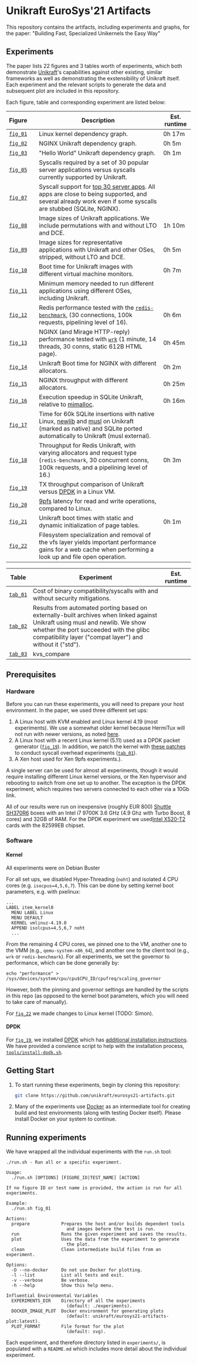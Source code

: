 # Unikraft EuroSys'21 Artifacts

This repository contains the artifacts, including experiments and graphs, for
the paper: "Building Fast, Specialized Unikernels the Easy Way"

## Experiments

The paper lists 22 figures and 3 tables worth of experiments, which both
demonstrate [Unikraft](http://unikraft.org)'s capabilities against other
existing, similar frameworks as well as demonstrating the
exstensibility of Unikraft itself.  Each experiment and the relevant scripts to
generate the data and subsequent plot are included in this repository.

Each figure, table and corresponding experiment are listed below:

| Figure                                                              |       | Description                                                                                                                                                                                                                   | Est. runtime |
|---------------------------------------------------------------------|-------|-------------------------------------------------------------------------------------------------------------------------------------------------------------------------------------------------------------------------------|--------------|
| [`fig_01`](/experiments/fig_01_linux-deps/README.md)                |       | Linux kernel dependency graph.                                                                                                                                                                                                | 0h 17m       |
| [`fig_02`](/experiments/fig_02_unikraft-nginx-deps/README.md)       |       | NGINX Unikraft dependency graph.                                                                                                                                                                                              | 0h 5m        |
| [`fig_03`](/experiments/fig_03_unikraft-helloworld-deps/README.md)  |       | "Hello World" Unikraft dependency graph.                                                                                                                                                                                      | 0h 1m        |
| [`fig_05`](/experiments/fig_05_syscall-heatmap/README.md)           |       | Syscalls required by a set of 30 popular server applications versus syscalls currently supported by Unikraft.                                                                                                                 |              |
| [`fig_07`](/experiments/fig_07_syscall-support/README.md)           |       | Syscall support for [top 30 server apps](https://popcon.debian.org/). All apps are close to being supported, and several already work even if some syscalls are stubbed (SQLite, NGINX).                                      |              |
| [`fig_08`](/experiments/fig_08_unikraft-image-size/README.md)       |       | Image sizes of Unikraft applications.  We include  permutations with and without LTO and DCE.                                                                                                                                 | 1h 10m       |
| [`fig_09`](/experiments/fig_09_compare-image-size/README.md)        |       | Image sizes for representative applications with Unikraft and other OSes, stripped, without LTO and DCE.                                                                                                                      | 0h 5m        |
| [`fig_10`](/experiments/fig_10_unikraft-boot/README.md)             |       | Boot time for Unikraft images with different virtual machine monitors.                                                                                                                                                        | 0h 7m        |
| [`fig_11`](/experiments/fig_11_compare-min-mem/README.md)           |       | Minimum memory needed to run different applications using different OSes, including Unikraft.                                                                                                                                 |              |
| [`fig_12`](/experiments/fig_12_redis-perf/README.md)                |       | Redis performance tested with the [`redis-benchmark`](https://github.com/redis/redis/blob/2.2/src/redis-benchmark.c), (30 connections, 100k requests, pipelining level of 16).                                                | 0h 6m        |
| [`fig_13`](/experiments/fig_13_nginx-perf/README.md)                |       | NGINX (and Mirage HTTP-reply) performance tested with [`wrk`](https://github.com/wg/wrk) (1 minute, 14 threads, 30 conns, static 612B HTML page).                                                                             | 0h 45m       |
| [`fig_14`](/experiments/fig_14_unikraft-nginx-alloc-boot/README.md) |       | Unikraft Boot time for NGINX with different allocators.                                                                                                                                                                       | 0h 2m        |
| [`fig_15`](/experiments/fig_15_unikraft-nginx-throughput/README.md) |       | NGINX throughput with different allocators.                                                                                                                                                                                   | 0h 25m       |
| [`fig_16`](/experiments/fig_16_unikraft-sqlite-alloc/README.md)     |       | Execution speedup in SQLite Unikraft, relative to [mimalloc](https://github.com/microsoft/mimalloc).                                                                                                                          | 0h 16m       |
| [`fig_17`](/experiments/fig_17_unikraft-sqlite-libc/README.md)      |       | Time for 60k SQLite insertions with native Linux, [newlib](https://sourceware.org/newlib/) and [musl](https://www.musl-libc.org/) on Unikraft (marked as native) and SQLite ported automatically to Unikraft (musl external). |              |
| [`fig_18`](/experiments/fig_18_unikraft-redis-alloc/README.md)      |       | Throughput for Redis Unikraft, with varying allocators and request type (`redis-benchmark`, 30 concurrent conns, 100k requests, and a pipelining level of 16.)                                                                | 0h 3m        |
| [`fig_19`](/experiments/fig_19_compare-dpdk/README.md)              |       | TX throughput comparison of Unikraft versus [DPDK](https://www.dpdk.org/) in a Linux VM.                                                                                                                                      |              |
| [`fig_20`](/experiments/fig_20_compare-9pfs/README.md)              |       | [9pfs](https://xenbits.xen.org/docs/unstable/misc/9pfs.html) latency for read and write operations, compared to Linux.                                                                                                        |              |
| [`fig_21`](/experiments/fig_21_unikraft-boot-pages/README.md)       |       | Unikraft boot times with static and dynamic initialization of page tables.                                                                                                                                                    | 0h 1m        |
| [`fig_22`](/experiments/fig_22_compare-vfs/README.md)               |       | Filesystem specialization and removal of the vfs layer yields important performance gains for a web cache when performing a look up and file open operation.                                                                  |              |

| Table                                                        | Experiment                                                                                                                                                                                                                           | Est. runtime |
|--------------------------------------------------------------|--------------------------------------------------------------------------------------------------------------------------------------------------------------------------------------------------------------------------------------|--------------|
| [`tab_01`](/experiments/tab_01_bincompat-syscalls/README.md) | Cost of binary compatibility/syscalls with and without security mitigations.                                                                                                                                                         |              |
| [`tab_02`](/experiments/tab_02_abi/README.md)                | Results from automated porting based on externally-built archives when linked against Unikraft using musl and newlib. We show whether the port succeeded with the glibc compatibility layer ("compat layer") and without it ("std"). |              |
| [`tab_03`](/experiments/tab_03_kvs_compare/README.md)        | kvs_compare                                                                                                                                                                                                                          |              |


## Prerequisites

### Hardware

Before you can run these experiments, you will need to prepare your host
environment.  In the paper, we used three different set ups:

 1. A Linux host with KVM enabled and Linux kernel 4.19 (most
    experiments). We use a somewhat older kernel because HermiTux will
    not run with newer versions, as noted [here](https://github.com/ssrg-vt/hermitux/issues/12).
 2. A Linux host with a recent Linux kernel (5.11) used as a DPDK packet
    generator ([`fig_19`](/experiments/fig_19_compare-dpdk/README.md)).  In
    addition, we patch the kernel with [these patches](#) to conduct syscall
    overhead experiments ([`tab_01`](/experiments/tab_01_bincompat-syscalls/README.md)).
 3. A Xen host used for Xen 9pfs experiments.). 

A single server can be used for almost all experiments, though it would require
installing different Linux kernel versions, or the Xen hypervisor and rebooting
to switch from one set up to another.  The exception is the DPDK experiment,
which requires two servers connected to each other via a 10Gb link.

All of our results were run on inexpensive (roughly EUR 800)
[Shuttle SH370R6](http://global.shuttle.com/products/productsDetail?productId=2265)
boxes with an Intel i7 9700K 3.6 GHz (4.9 Ghz with Turbo Boost, 8 cores) and
32GB of RAM. For the DPDK experiment we used[Intel X520-T2](https://ark.intel.com/content/www/de/de/ark/products/69655/intel-ethernet-converged-network-adapter-x520-t2.html)
cards with the 82599EB chipset.

### Software

#### Kernel

All experiments were on Debian Buster

For all set ups, we disabled Hyper-Threading (`noht`) and isolated 4 CPU cores
(e.g. `isocpus=4,5,6,7`).  This can be done by setting kernel boot parameters,
e.g. with pxelinux:

```
...
LABEL item_kernel0
  MENU LABEL Linux
  MENU DEFAULT
  KERNEL vmlinuz-4.19.0
  APPEND isolcpus=4,5,6,7 noht
  ...
```

From the remaining 4 CPU cores, we pinned one to the VM, another one to the VMM
(e.g., `qemu-system-x86_64`), and another one to the client tool (e.g., `wrk` or
`redis-benchmark`).  For all experiments, we set the governor to performance,
which can be done generally by:

```
echo "performance" > /sys/devices/system/cpu/cpu$CPU_ID/cpufreq/scaling_governor
```

However, both the pinning and governor settings are handled by the scripts in
this repo (as opposed to the kernel boot parameters, which you will need to take
care of manually).

For [`fig_22`](/experiments/fig_22_compare-vfs/README.md) we made changes to
Linux kernel (TODO: Simon).

#### DPDK

For [`fig_19`](/experiments/fig_19_compare-dpdk/README.md), we installed
[DPDK](dpdk.org) which has [additional installation
instructions](http://doc.dpdk.org/guides/linux_gsg/sys_reqs.html#compilation-of-the-dpdk).
We have provided a convience script to help with the installation process,
[`tools/install-dpdk.sh`](/tools/install-dpdk.sh).

## Getting Start

1. To start running these experiments, begin by cloning this repository:
   ```bash
   git clone https://github.com/unikraft/eurosys21-artifacts.git
   ```

2. Many of the experiments use [Docker](https://docs.docker.com/get-docker/) as
   an intermediate tool for creating build and test environments (along with
   testing Docker itself).  Please install Docker on your system to continue.

## Running experiments

We have wrapped all the individual experiments with the `run.sh` tool:

```
./run.sh - Run all or a specific experiment.

Usage:
  ./run.sh [OPTIONS] [FIGURE_ID|TEST_NAME] [ACTION]

If no figure ID or test name is provided, the action is run for all
experiments.

Example:
  ./run.sh fig_01

Actions:
  prepare            Prepares the host and/or builds dependent tools
                       and images before the test is run.
  run                Runs the given experiment and saves the results.
  plot               Uses the data from the experiment to generate
                       the plot.
  clean              Clean intermediate build files from an experiment.

Options:
  -D --no-docker     Do not use Docker for plotting.
  -l --list          List all tests and exit.
  -v --verbose       Be verbose.
  -h --help          Show this help menu.

Influential Environmental Variables
  EXPERIMENTS_DIR    Directory of all the experiments
                       (default: ./experiments).
  DOCKER_IMAGE_PLOT  Docker environment for generating plots
                       (default: unikraft/eurosys21-artifacts-plot:latest).
  PLOT_FORMAT        File format for the plot
                       (default: svg).
```

Each experiment, and therefore directory listed in `experiments/`, is populated
with a `README.md` which includes more detail about the individual experiment.

<!--

# System requirements

```
apt install -y  curl python3 python3-click python3-tabulate \
		git python3-numpy python3-matplotlib musl-tools \
		texlive-fonts-recommended texlive-fonts-extra \
		dvipng qemu-system-x86 redis-utils socat \
		uuid-runtime bridge-utils net-tools gawk \
		qemu-utils
```

Experiments which require host precision (and therefore `ukbench`):

 * `14_redis-perf`;
 * `15_nginx-perf`;
-->
